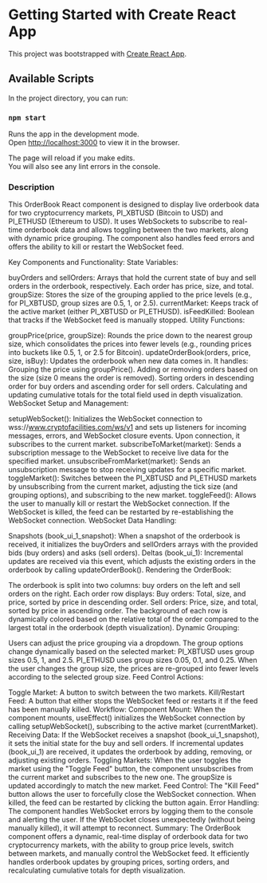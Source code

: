 # Getting Started with Create React App

This project was bootstrapped with [Create React App](https://github.com/facebook/create-react-app).

## Available Scripts

In the project directory, you can run:

### `npm start`

Runs the app in the development mode.\
Open [http://localhost:3000](http://localhost:3000) to view it in the browser.

The page will reload if you make edits.\
You will also see any lint errors in the console.

### Description

This OrderBook React component is designed to display live orderbook data for two cryptocurrency markets, PI_XBTUSD (Bitcoin to USD) and PI_ETHUSD (Ethereum to USD). It uses WebSockets to subscribe to real-time orderbook data and allows toggling between the two markets, along with dynamic price grouping. The component also handles feed errors and offers the ability to kill or restart the WebSocket feed.

Key Components and Functionality:
State Variables:

buyOrders and sellOrders: Arrays that hold the current state of buy and sell orders in the orderbook, respectively. Each order has price, size, and total.
groupSize: Stores the size of the grouping applied to the price levels (e.g., for PI_XBTUSD, group sizes are 0.5, 1, or 2.5).
currentMarket: Keeps track of the active market (either PI_XBTUSD or PI_ETHUSD).
isFeedKilled: Boolean that tracks if the WebSocket feed is manually stopped.
Utility Functions:

groupPrice(price, groupSize): Rounds the price down to the nearest group size, which consolidates the prices into fewer levels (e.g., rounding prices into buckets like 0.5, 1, or 2.5 for Bitcoin).
updateOrderBook(orders, price, size, isBuy): Updates the orderbook when new data comes in. It handles:
Grouping the price using groupPrice().
Adding or removing orders based on the size (size 0 means the order is removed).
Sorting orders in descending order for buy orders and ascending order for sell orders.
Calculating and updating cumulative totals for the total field used in depth visualization.
WebSocket Setup and Management:

setupWebSocket(): Initializes the WebSocket connection to wss://www.cryptofacilities.com/ws/v1 and sets up listeners for incoming messages, errors, and WebSocket closure events. Upon connection, it subscribes to the current market.
subscribeToMarket(market): Sends a subscription message to the WebSocket to receive live data for the specified market.
unsubscribeFromMarket(market): Sends an unsubscription message to stop receiving updates for a specific market.
toggleMarket(): Switches between the PI_XBTUSD and PI_ETHUSD markets by unsubscribing from the current market, adjusting the tick size (and grouping options), and subscribing to the new market.
toggleFeed(): Allows the user to manually kill or restart the WebSocket connection. If the WebSocket is killed, the feed can be restarted by re-establishing the WebSocket connection.
WebSocket Data Handling:

Snapshots (book_ui_1_snapshot): When a snapshot of the orderbook is received, it initializes the buyOrders and sellOrders arrays with the provided bids (buy orders) and asks (sell orders).
Deltas (book_ui_1): Incremental updates are received via this event, which adjusts the existing orders in the orderbook by calling updateOrderBook().
Rendering the OrderBook:

The orderbook is split into two columns: buy orders on the left and sell orders on the right.
Each order row displays:
Buy orders: Total, size, and price, sorted by price in descending order.
Sell orders: Price, size, and total, sorted by price in ascending order.
The background of each row is dynamically colored based on the relative total of the order compared to the largest total in the orderbook (depth visualization).
Dynamic Grouping:

Users can adjust the price grouping via a dropdown. The group options change dynamically based on the selected market:
PI_XBTUSD uses group sizes 0.5, 1, and 2.5.
PI_ETHUSD uses group sizes 0.05, 0.1, and 0.25.
When the user changes the group size, the prices are re-grouped into fewer levels according to the selected group size.
Feed Control Actions:

Toggle Market: A button to switch between the two markets.
Kill/Restart Feed: A button that either stops the WebSocket feed or restarts it if the feed has been manually killed.
Workflow:
Component Mount: When the component mounts, useEffect() initializes the WebSocket connection by calling setupWebSocket(), subscribing to the active market (currentMarket).
Receiving Data:
If the WebSocket receives a snapshot (book_ui_1_snapshot), it sets the initial state for the buy and sell orders.
If incremental updates (book_ui_1) are received, it updates the orderbook by adding, removing, or adjusting existing orders.
Toggling Markets: When the user toggles the market using the "Toggle Feed" button, the component unsubscribes from the current market and subscribes to the new one. The groupSize is updated accordingly to match the new market.
Feed Control: The "Kill Feed" button allows the user to forcefully close the WebSocket connection. When killed, the feed can be restarted by clicking the button again.
Error Handling:
The component handles WebSocket errors by logging them to the console and alerting the user.
If the WebSocket closes unexpectedly (without being manually killed), it will attempt to reconnect.
Summary:
The OrderBook component offers a dynamic, real-time display of orderbook data for two cryptocurrency markets, with the ability to group price levels, switch between markets, and manually control the WebSocket feed. It efficiently handles orderbook updates by grouping prices, sorting orders, and recalculating cumulative totals for depth visualization.
